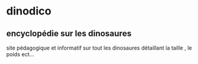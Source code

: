 # dinodico
## encyclopédie sur les dinosaures

 site pédagogique et informatif sur tout les dinosaures détaillant la taille , le poids ect...
 

